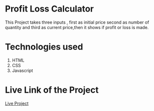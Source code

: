 <h1>Profit Loss Calculator</h1>
This Project takes three inputs , first as initial price second as number of quantity and third as current price,then it shows if profit or loss is made.
<h1>Technologies used</h1>
<ol>
<li>HTML</li>
<li>CSS</li>
<li>Javascript</li>
</ol>
<h1>Live Link of the Project</h1>
<a href = "https://profit-loss-calcjs.netlify.app/">Live Project</a>
